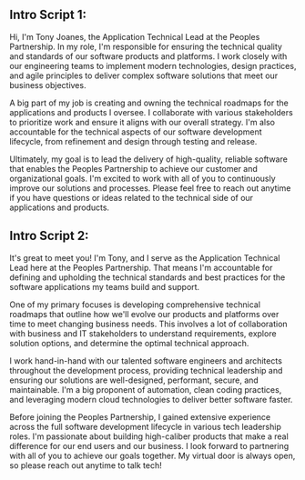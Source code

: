 ## Intro Script 1:
Hi, I'm Tony Joanes, the Application Technical Lead at the Peoples Partnership. In my role, I'm responsible for ensuring the technical quality and standards of our software products and platforms. I work closely with our engineering teams to implement modern technologies, design practices, and agile principles to deliver complex software solutions that meet our business objectives. 

A big part of my job is creating and owning the technical roadmaps for the applications and products I oversee. I collaborate with various stakeholders to prioritize work and ensure it aligns with our overall strategy. I'm also accountable for the technical aspects of our software development lifecycle, from refinement and design through testing and release.

Ultimately, my goal is to lead the delivery of high-quality, reliable software that enables the Peoples Partnership to achieve our customer and organizational goals. I'm excited to work with all of you to continuously improve our solutions and processes. Please feel free to reach out anytime if you have questions or ideas related to the technical side of our applications and products.

## Intro Script 2:  
It's great to meet you! I'm Tony, and I serve as the Application Technical Lead here at the Peoples Partnership. That means I'm accountable for defining and upholding the technical standards and best practices for the software applications my teams build and support.

One of my primary focuses is developing comprehensive technical roadmaps that outline how we'll evolve our products and platforms over time to meet changing business needs. This involves a lot of collaboration with business and IT stakeholders to understand requirements, explore solution options, and determine the optimal technical approach.

I work hand-in-hand with our talented software engineers and architects throughout the development process, providing technical leadership and ensuring our solutions are well-designed, performant, secure, and maintainable. I'm a big proponent of automation, clean coding practices, and leveraging modern cloud technologies to deliver better software faster.

Before joining the Peoples Partnership, I gained extensive experience across the full software development lifecycle in various tech leadership roles. I'm passionate about building high-caliber products that make a real difference for our end users and our business. I look forward to partnering with all of you to achieve our goals together. My virtual door is always open, so please reach out anytime to talk tech!